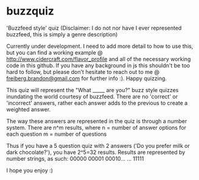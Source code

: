 buzzquiz
========

'Buzzfeed style' quiz (Disclaimer: I do not nor have I ever represented buzzfeed, this is simply a genre description)

Currently under development. I need to add more detail to how to use this, but you can find a working example @ http://www.cidercraft.com/flavor_profile and all of the necessary working code in this github. If you have any background in js this shouldn't be too hard to follow, but please don't hesitate to reach out to me @ freiberg.brandon@gmail.com for further info :). Happy quizzing.

This quiz will represent the "What _____ are you?" buzz style quizzes inundating the world courtesy of buzzfeed. 
There are no 'correct' or 'incorrect' answers, rather each answer adds to the previous to create a weighted
answer.

The way these answers are represented in the quiz is through a number system. There are n^m results, where
n = number of answer options for each question
m = number of questions

Thus if you have a 5 question quiz with 2 answers ('Do you prefer milk or dark chocolate?'), you have 2^5=32 results.
Results are represented by number strings, as such:
00000
00001
00010...
...
11111

I hope you enjoy :)
